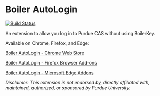 # Boiler AutoLogin

[![Build Status](https://drone.dennx.com/api/badges/dennydai/Boiler-AutoLogin/status.svg)](https://drone.dennx.com/dennydai/Boiler-AutoLogin)

An extension to allow you log in to Purdue CAS without using BoilerKey.

Available on Chrome, Firefox, and Edge: 

[Boiler AutoLogin - Chrome Web Store](https://chrome.google.com/webstore/detail/boiler-autologin/obgndlolbiommialjcbnblclpinopdog)

[Boiler AutoLogin - Firefox Browser Add-ons](https://addons.mozilla.org/en-US/firefox/addon/boiler-autologin/)

[Boiler AutoLogin - Microsoft Edge Addons](https://microsoftedge.microsoft.com/addons/detail/nopnpehglnpcoppogdgdnggalpnaghif)


*Disclaimer: This extension is not endorsed by, directly affiliated with, maintained, authorized, or sponsored by Purdue University.*
